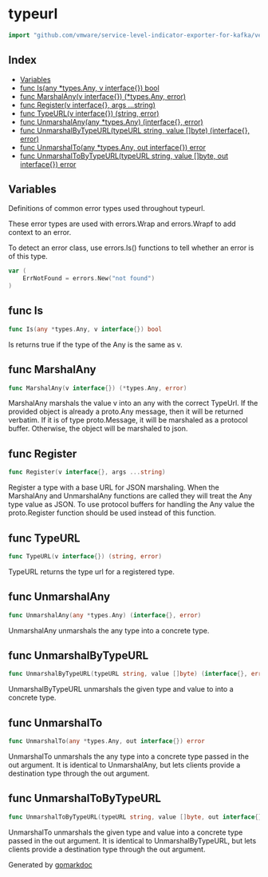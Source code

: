 <!-- Code generated by gomarkdoc. DO NOT EDIT -->

# typeurl

```go
import "github.com/vmware/service-level-indicator-exporter-for-kafka/vendor/github.com/containerd/typeurl"
```

## Index

- [Variables](<#variables>)
- [func Is(any *types.Any, v interface{}) bool](<#func-is>)
- [func MarshalAny(v interface{}) (*types.Any, error)](<#func-marshalany>)
- [func Register(v interface{}, args ...string)](<#func-register>)
- [func TypeURL(v interface{}) (string, error)](<#func-typeurl>)
- [func UnmarshalAny(any *types.Any) (interface{}, error)](<#func-unmarshalany>)
- [func UnmarshalByTypeURL(typeURL string, value []byte) (interface{}, error)](<#func-unmarshalbytypeurl>)
- [func UnmarshalTo(any *types.Any, out interface{}) error](<#func-unmarshalto>)
- [func UnmarshalToByTypeURL(typeURL string, value []byte, out interface{}) error](<#func-unmarshaltobytypeurl>)


## Variables

Definitions of common error types used throughout typeurl.

These error types are used with errors.Wrap and errors.Wrapf to add context to an error.

To detect an error class, use errors.Is\(\) functions to tell whether an error is of this type.

```go
var (
    ErrNotFound = errors.New("not found")
)
```

## func Is

```go
func Is(any *types.Any, v interface{}) bool
```

Is returns true if the type of the Any is the same as v.

## func MarshalAny

```go
func MarshalAny(v interface{}) (*types.Any, error)
```

MarshalAny marshals the value v into an any with the correct TypeUrl. If the provided object is already a proto.Any message, then it will be returned verbatim. If it is of type proto.Message, it will be marshaled as a protocol buffer. Otherwise, the object will be marshaled to json.

## func Register

```go
func Register(v interface{}, args ...string)
```

Register a type with a base URL for JSON marshaling. When the MarshalAny and UnmarshalAny functions are called they will treat the Any type value as JSON. To use protocol buffers for handling the Any value the proto.Register function should be used instead of this function.

## func TypeURL

```go
func TypeURL(v interface{}) (string, error)
```

TypeURL returns the type url for a registered type.

## func UnmarshalAny

```go
func UnmarshalAny(any *types.Any) (interface{}, error)
```

UnmarshalAny unmarshals the any type into a concrete type.

## func UnmarshalByTypeURL

```go
func UnmarshalByTypeURL(typeURL string, value []byte) (interface{}, error)
```

UnmarshalByTypeURL unmarshals the given type and value to into a concrete type.

## func UnmarshalTo

```go
func UnmarshalTo(any *types.Any, out interface{}) error
```

UnmarshalTo unmarshals the any type into a concrete type passed in the out argument. It is identical to UnmarshalAny, but lets clients provide a destination type through the out argument.

## func UnmarshalToByTypeURL

```go
func UnmarshalToByTypeURL(typeURL string, value []byte, out interface{}) error
```

UnmarshalTo unmarshals the given type and value into a concrete type passed in the out argument. It is identical to UnmarshalByTypeURL, but lets clients provide a destination type through the out argument.



Generated by [gomarkdoc](<https://github.com/princjef/gomarkdoc>)
